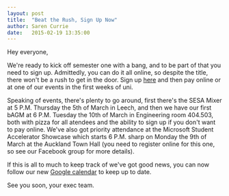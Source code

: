 ```yaml
---
layout: post
title:  "Beat the Rush, Sign Up Now"
author: Saren Currie
date:   2015-02-19 13:35:00
---
```


Hey everyone,

We're ready to kick off semester one with a bang, and to be part of that you need to sign up.
Admittedly, you can do it all online, so despite the title, there won't be a rush to get in the door.
Sign up [here](/join) and then pay online or at one of our events in the first weeks of uni.

Speaking of events, there's plenty to go around, first there's the SESA Mixer at 5 P.M. Thursday the 5th of March in Leech, and then we have our first bAGM at 6 P.M. Tuesday the 10th of March in Engineering room 404.503, both with pizza for all atendees and the ability to sign up if you don't want to pay online.
We've also got priority attendance at the Microsoft Student Accelerator Showcase which starts 6 P.M. sharp on Monday the 9th of March at the Auckland Town Hall (you need to register online for this one, so see our Facebook group for more details).

If this is all to much to keep track of we've got good news, you can now follow our new [Google calendar](/events) to keep up to date.

See you soon, your exec team.
